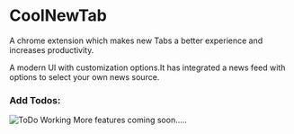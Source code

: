 # CoolNewTab


A chrome extension which makes new Tabs a better experience and increases productivity.

A modern UI with customization options.It has integrated a news feed with options to select your own news source.

### Add Todos:

![ToDo Working](https://imgur.com/c3edxXA)
More features coming soon.....
